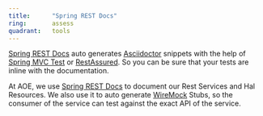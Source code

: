 ```yaml
---
title:      "Spring REST Docs"
ring:       assess
quadrant:   tools
---
```


[Spring REST Docs](https://projects.spring.io/spring-restdocs/) auto generates [Asciidoctor](http://asciidoctor.org/) snippets with the help of [Spring MVC Test](http://docs.spring.io/spring/docs/current/spring-framework-reference/htmlsingle#spring-mvc-test-framework) or [RestAssured](/tools/rest-assured.html).  So you can be sure that your tests are inline with the documentation.

At AOE, we use [Spring REST Docs](https://projects.spring.io/spring-restdocs/) to document our Rest Services and Hal Resources. We also use it to auto generate [WireMock](/tools/wiremock.html) Stubs, so the consumer of the service can test against the exact API of the service.
